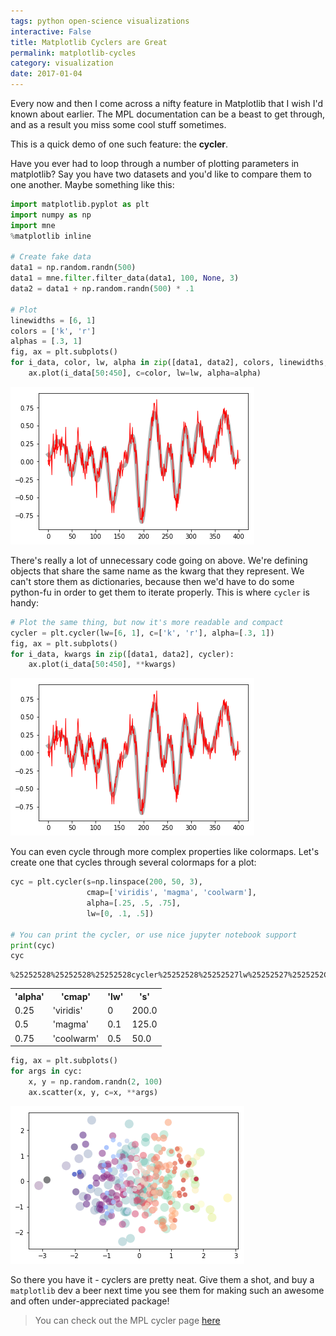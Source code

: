 ```yaml
---
tags: python open-science visualizations
interactive: False
title: Matplotlib Cyclers are Great
permalink: matplotlib-cycles
category: visualization
date: 2017-01-04
---
```

Every now and then I come across a nifty feature in Matplotlib that I wish I'd known about earlier. The MPL documentation can be a beast to get through, and as a result you miss some cool stuff sometimes.

This is a quick demo of one such feature: the **cycler**.

Have you ever had to loop through a number of plotting parameters in matplotlib? Say you have two datasets and you'd like to compare them to one another. Maybe something like this:


```python
import matplotlib.pyplot as plt
import numpy as np
import mne
%matplotlib inline

# Create fake data
data1 = np.random.randn(500)
data1 = mne.filter.filter_data(data1, 100, None, 3)
data2 = data1 + np.random.randn(500) * .1

# Plot
linewidths = [6, 1]
colors = ['k', 'r']
alphas = [.3, 1]
fig, ax = plt.subplots()
for i_data, color, lw, alpha in zip([data1, data2], colors, linewidths, alphas):
    ax.plot(i_data[50:450], c=color, lw=lw, alpha=alpha)
```


![png](../images/2017/ntbk/2017-01-04-matplotlib_cycles_2_0.png)


There's really a lot of unnecessary code going on above. We're defining objects that share the same name as the kwarg that they represent. We can't store them as dictionaries, because then we'd have to do some python-fu in order to get them to iterate properly. This is where `cycler` is handy:


```python
# Plot the same thing, but now it's more readable and compact
cycler = plt.cycler(lw=[6, 1], c=['k', 'r'], alpha=[.3, 1])
fig, ax = plt.subplots()
for i_data, kwargs in zip([data1, data2], cycler):
    ax.plot(i_data[50:450], **kwargs)
```


![png](../images/2017/ntbk/2017-01-04-matplotlib_cycles_4_0.png)


You can even cycle through more complex properties like colormaps. Let's create one that cycles through several colormaps for a plot:


```python
cyc = plt.cycler(s=np.linspace(200, 50, 3),
                 cmap=['viridis', 'magma', 'coolwarm'],
                 alpha=[.25, .5, .75],
                 lw=[0, .1, .5])

# You can print the cycler, or use nice jupyter notebook support
print(cyc)
cyc
```

    %25252528%25252528%25252528cycler%25252528%25252527lw%25252527%2525252C%25252520%2525255B0%2525252C%252525200.1%2525252C%252525200.5%2525255D%25252529%25252520%2525252B%25252520cycler%25252528%25252527s%25252527%2525252C%25252520%2525255B200.0%2525252C%25252520125.0%2525252C%2525252050.0%2525255D%25252529%25252529%25252520%2525252B%25252520cycler%25252528%25252527alpha%25252527%2525252C%25252520%2525255B0.25%2525252C%252525200.5%2525252C%252525200.75%2525255D%25252529%25252529%25252520%2525252B%25252520cycler%25252528%25252527cmap%25252527%2525252C%25252520%2525255B%25252527viridis%25252527%2525252C%25252520%25252527magma%25252527%2525252C%25252520%25252527coolwarm%25252527%2525255D%25252529%25252529%2525250A




<table><th>'alpha'</th><th>'cmap'</th><th>'lw'</th><th>'s'</th><tr><td>0.25</td><td>'viridis'</td><td>0</td><td>200.0</td></tr><tr><td>0.5</td><td>'magma'</td><td>0.1</td><td>125.0</td></tr><tr><td>0.75</td><td>'coolwarm'</td><td>0.5</td><td>50.0</td></tr></table>




```python
fig, ax = plt.subplots()
for args in cyc:
    x, y = np.random.randn(2, 100)
    ax.scatter(x, y, c=x, **args)
```


![png](../images/2017/ntbk/2017-01-04-matplotlib_cycles_7_0.png)


So there you have it - cyclers are pretty neat. Give them a shot, and buy a `matplotlib` dev a beer next time you see them for making such an awesome and often under-appreciated package!

> You can check out the MPL cycler page [here](http://matplotlib.org/cycler/)
